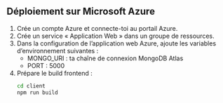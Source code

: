 ## Déploiement sur Microsoft Azure

1. Crée un compte Azure et connecte-toi au portail Azure.
2. Crée un service « Application Web » dans un groupe de ressources.
3. Dans la configuration de l’application web Azure, ajoute les variables d’environnement suivantes :
   - MONGO_URI : ta chaîne de connexion MongoDB Atlas
   - PORT : 5000
4. Prépare le build frontend :
   ```bash
   cd client
   npm run build
